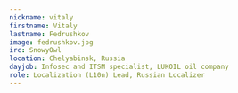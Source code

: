 ```yaml
---
nickname: vitaly
firstname: Vitaly
lastname: Fedrushkov
image: fedrushkov.jpg
irc: SnowyOwl
location: Chelyabinsk, Russia
dayjob: Infosec and ITSM specialist, LUKOIL oil company
role: Localization (L10n) Lead, Russian Localizer
---
```


